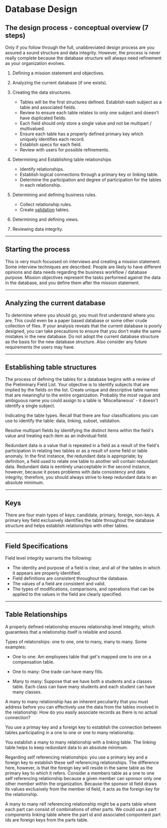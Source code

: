 # Database Design

## The design process - conceptual overview (7 steps)

Only if you follow through the full, unabbreviated design process are you assured a sound structure and data integrity.
However, the process is never really complete because the database structure will always need refinement as your organization evolves. 

1. Defining a mission statement and objectives.

2. Analyzing the current database (if one exists).

3. Creating the data structures.
   
   * Tables will be the first structures defined. Establish eash subject as a table and associated fields.
   * Review to ensure each table relates to only one subject and doesn't have duplicated fields.
   * Each field should only store a single value and not be multipart / multivalued.
   * Ensure each table has a properly defined primary key which uniquely identifies each record.
   * Establish specs for each field.
   * Review with users for possible refinements.

4. Determining and Establishing table relationships
   
   * Identify relationships.
   * Establish logical connections through a primary key or linking table.
   * Determine the participation and degree of participation for the tables in each relationship.

5. Determining and defining business rules.
   
   * Collect relationship rules.
   * Create [validation](https://www.databasejournal.com/features/mssql/article.php/3811831/Using-Check-Constraints-to-Validate-Data-in-SQL-Server.htm) tables.

6. Determining and defining views.

7. Reviewing data integrity.

---

## Starting the process

This is very much focussed on interviews and creating a mission statement.
Some interview techniques are described.
People are likely to have different opinions and data needs regarding the business workflow / database purpose.
Mission objectives represent the tasks performed against the data in the database, and you define them after the mission statement.

---

## Analyzing the current database

To determine where you should go, you must first understand where you are.
This could even be a paper based database or some other crude collection of files.
If your analysis reveals that the current database is poorly designed, you can take precautions to ensure that you don't make the same mistakes in the new database. Do not adopt the current database structure as the basis for the new database structure.
Also consider any future requirements the users may have.

---

## Establishing table structures

The process of defining the tables for a database begins with a review of the Preliminary Field List. Your objective is to identify subjects that are implied by the fields on the list.
Create unique and descriptive table names that are meaningful to the entire organization. Probably the most vague and ambiguous name you could assign to a table is 'Miscellaneous' - it doesn't identify a single subject.

Indicating the table types. Recall that there are four classifications you can use to identify the table: data, linking, subset, validation.

Resolve multipart fields by identifying the distinct items within the field's value and treating each item as an individual field.

Redundant data is a value that is repeated in a field as a result of the field's participation in relating two tables or as a result of some field or table anomaly.  In the first instance, the redundant data is appropriate; by definition, a field used to relate one table to another will contain redundant data. Redundant data is eentirely unacceptable in the second instance, however, because it poses problems with data consistency and data integrity; therefore, you should always strive to keep redundant data to an absolute minimum. 

---

## Keys

There are four main types of keys: candidate, primary, foreign, non-keys. A primary key field exclusively identifies the table throughout the database structure and helps establish relationships with other tables.

---

## Field Specifications

Field level integrity warrants the following:

* The identity and purpose of a field is clear, and all of the tables in which it appears are properly identified.
* Field definitions are consistent throughout the database.
* The values of a field are consistent and valid.
* The types of modifications, comparisons, and operations that can be applied to the values in the field are clearly specified.

---

## Table Relationships

A properly defined relationship ensures relationship level integrity, which guarantees that a relationship itself is relaible and sound.



Types of relatonships: one to one, one to many, many to many. Some examples:

* One to one: Am employees table that get's mapped one to one on a compensation table.

* One to many: One trade can have many fills.

* Many to many: Suppose that we have both a students and a classes table. Each class can have many students and each student can have many classes.

A many to many relationship has an inherent peculiarity that you must address before you can effectively use the data from the tables involved in the relationship: How do you easily associate records as there is no actual connection?

You use a primay key and a foreign key to establish the connection between tables participating in a one to one or one to many relationship.

You establish a many to many relationship with a linking table. The linking table helps to keep redundant data to an absolute minimum.

Regarding self referencing relationships: you use a primary key and a foreign key to establish these self referencing relationships. The difference here, however, is that the foreign key will reside in the same table as the primary key to which it refers. Consider a members table as a one to one self referencing relationship because a given member can sponsor only one other member within the organization.  Because the sponsor id field draws its values exclusively from the member id field, it acts as the foreign key for the relationship.

A many to many relf referencing relationship might be a parts table where each part can consist of combinations of other parts. We could use a part components linking table where the part id and associated compontent part ids are foreign keys from the parts table.
